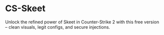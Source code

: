 # CS-Skeet
Unlock the refined power of Skeet in Counter-Strike 2 with this free version – clean visuals, legit configs, and secure injections.
